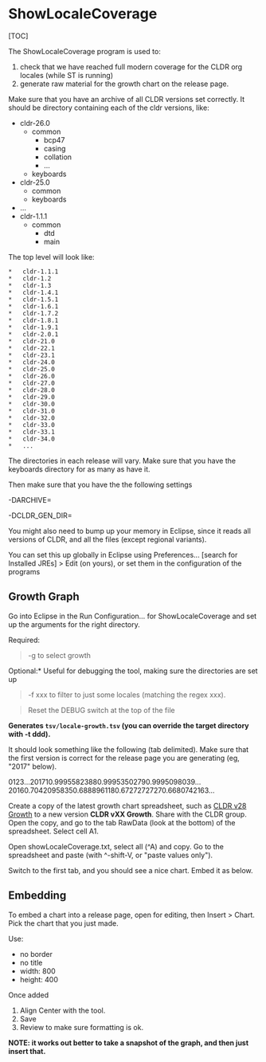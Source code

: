 # ShowLocaleCoverage

[TOC]

The ShowLocaleCoverage program is used to:

1.  check that we have reached full modern coverage for the CLDR org locales
    (while ST is running)
2.  generate raw material for the growth chart on the release page.

Make sure that you have an archive of all CLDR versions set correctly. It should
be directory containing each of the cldr versions, like:

*   cldr-26.0
    *   common
        *   bcp47
        *   casing
        *   collation
        *   ...
    *   keyboards
*   cldr-25.0
    *   common
    *   keyboards
*   ...
*   cldr-1.1.1
    *   common
        *   dtd
        *   main

The top level will look like:

    *   cldr-1.1.1
    *   cldr-1.2
    *   cldr-1.3
    *   cldr-1.4.1
    *   cldr-1.5.1
    *   cldr-1.6.1
    *   cldr-1.7.2
    *   cldr-1.8.1
    *   cldr-1.9.1
    *   cldr-2.0.1
    *   cldr-21.0
    *   cldr-22.1
    *   cldr-23.1
    *   cldr-24.0
    *   cldr-25.0
    *   cldr-26.0
    *   cldr-27.0
    *   cldr-28.0
    *   cldr-29.0
    *   cldr-30.0
    *   cldr-31.0
    *   cldr-32.0
    *   cldr-33.0
    *   cldr-33.1
    *   cldr-34.0
    *   ...

The directories in each release will vary. Make sure that you have the keyboards
directory for as many as have it.

Then make sure that you have the the following settings

-DARCHIVE=<that-directory>

-DCLDR_GEN_DIR=<output-directory>

You might also need to bump up your memory in Eclipse, since it reads all
versions of CLDR, and all the files (except regional variants).

You can set this up globally in Eclipse using Preferences... \[search for
Installed JREs\] > Edit (on yours), or set them in the configuration of the
programs

## Growth Graph

Go into Eclipse in the Run Configuration… for ShowLocaleCoverage and set up the
arguments for the right directory.

Required:

> -g to select growth

Optional:* Useful for debugging the tool, making sure the directories are set up

> -f xxx to filter to just some locales (matching the regex xxx).

> Reset the DEBUG switch at the top of the file

**Generates `tsv/locale-growth.tsv` (you can override the target directory with
-t ddd).**

It should look something like the following (tab delimited). Make sure that the
first version is correct for the release page you are generating (eg, "2017"
below).

0123…201710.99955823880.99953502790.9995098039…20160.70420958350.6888961180.67272727270.6680742163…

Create a copy of the latest growth chart spreadsheet, such as [CLDR v28
Growth](https://docs.google.com/spreadsheets/d/13BYViL9WU6wIcR6ZEj3Ip9p7v4rXBDm-F0WfjUhaYXo)
to a new version **CLDR vXX Growth**. Share with the CLDR group. Open the copy,
and go to the tab RawData (look at the bottom) of the spreadsheet. Select cell
A1.

Open showLocaleCoverage.txt, select all (^A) and copy. Go to the spreadsheet and
paste (with ^-shift-V, or "paste values only").

Switch to the first tab, and you should see a nice chart. Embed it as below.

## Embedding

To embed a chart into a release page, open for editing, then Insert > Chart.
Pick the chart that you just made.

Use:

*   no border
*   no title
*   width: 800
*   height: 400

Once added

1.  Align Center with the tool.
2.  Save
3.  Review to make sure formatting is ok.

**NOTE: it works out better to take a snapshot of the graph, and then just
insert that.**
